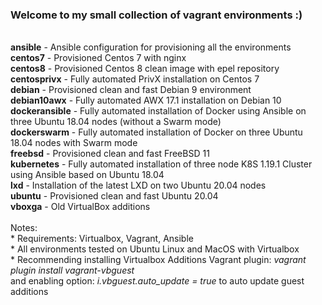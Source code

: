 ### Welcome to my small collection of vagrant environments :)
<br>
<b>ansible</b> - Ansible configuration for provisioning all the environments <br>
<b>centos7</b> - Provisioned Centos 7 with nginx<br>
<b>centos8</b> - Provisioned Centos 8 clean image with epel repository<br>
<b>centosprivx</b> - Fully automated PrivX installation on Centos 7<br>
<b>debian</b> - Provisioned clean and fast Debian 9 environment<br>
<b>debian10awx</b> - Fully automated AWX 17.1 installation on Debian 10<br>
<b>dockeransible</b> - Fully automated installation of Docker using Ansible on three Ubuntu 18.04 nodes (without a Swarm mode)<br>
<b>dockerswarm</b> - Fully automated installation of Docker on three Ubuntu 18.04 nodes with Swarm mode<br>
<b>freebsd</b> - Provisioned clean and fast FreeBSD 11<br>
<b>kubernetes</b> - Fully automated installation of three node K8S 1.19.1 Cluster using Ansible based on Ubuntu 18.04<br>
<b>lxd</b> - Installation of the latest LXD on two Ubuntu 20.04 nodes<br>
<b>ubuntu</b> - Provisioned clean and fast Ubuntu 20.04<br>
<b>vboxga</b> - Old VirtualBox additions<br>
<br>
Notes:<br>
    * Requirements: Virtualbox, Vagrant, Ansible <br>
    * All environments tested on Ubuntu Linux and MacOS with Virtualbox<br>
    * Recommending installing Virtualbox Additions Vagrant plugin: 
     <i>vagrant plugin install vagrant-vbguest</i><br>
     and enabling option:  <i>i.vbguest.auto_update = true </i> to auto update guest additions
